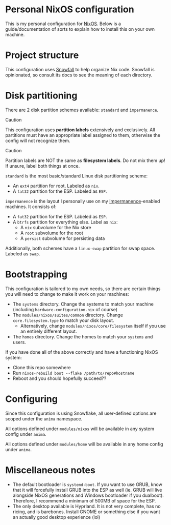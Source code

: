# Personal NixOS configuration

This is my personal configuration for [NixOS](https://nixos.org). Below is a guide/documentation of sorts to explain
how to install this on your own machine.

# Project structure

This configuration uses [Snowfall](https://snowfall.org/guides/lib/quickstart/) to help organize Nix code. Snowfall
is opinionated, so consult its docs to see the meaning of each directory.

# Disk partitioning

There are 2 disk partition schemes available: `standard` and `impermanence`.

> [!CAUTION]
> This configuration uses **partition labels** extensively and exclusively. All partitions must have an appropriate label
> assigned to them, otherwise the config will not recognize them.

> [!CAUTION]
> Partition labels are NOT the same as **filesystem labels**. Do not mix them up!
> If unsure, label both things at once.

`standard` is the most basic/standard Linux disk partitioning scheme:

- An `ext4` partition for root. Labeled as `nix`.
- A `fat32` partition for the ESP. Labeled as `ESP`.

`impermanence` is the layout I personally use on my [Impermanence](https://github.com/nix-community/impermanence)-enabled
machines. It consists of:

- A `fat32` partition for the ESP. Labeled as `ESP`.
- A `btrfs` partition for everything else. Label as `nix`:
  - A `nix` subvolume for the Nix store
  - A `root` subvolume for the root
  - A `persist` subvolume for persisting data

Additionally, both schemes have a `linux-swap` partition for swap space. Labeled as `swap`.

# Bootstrapping

This configuration is tailored to my own needs, so there are certain things you will need to change to make it work
on your machines:

- The `systems` directory. Change the systems to match your machine (including `hardware-configuration.nix` of course)
- The `modules/nixos/suites/common` directory. Change `core.filesystem.type` to match your disk layout.
  - Alternatively, change `modules/nixos/core/filesystem` itself if you use an entirely different layout.
- The `homes` directory. Change the homes to match your `systems` and users.

If you have done all of the above correctly and have a functioning NixOS system:

- Clone this repo somewhere
- Run `nixos-rebuild boot --flake /path/to/repo#hostname`
- Reboot and you should hopefully succeed??

# Configuring

Since this configuration is using Snowflake, all user-defined options are scoped under the `anima` namespace.

All options defined under `modules/nixos` will be available in any system config under `anima`.

All options defined under `modules/home` will be available in any home config under `anima`.

# Miscellaneous notes

- The default bootloader is `systemd-boot`. If you want to use GRUB, know that it will forcefully install GRUB into
the ESP as well (ie. GRUB will live alongside NixOS generations and Windows bootloader if you dualboot). Therefore, I
recommend a minimum of 500MB of space for the ESP.
- The only desktop available is Hyprland. It is not very complete, has no ricing, and is barebones. Install GNOME or
something else if you want an actually good desktop experience (lol)
